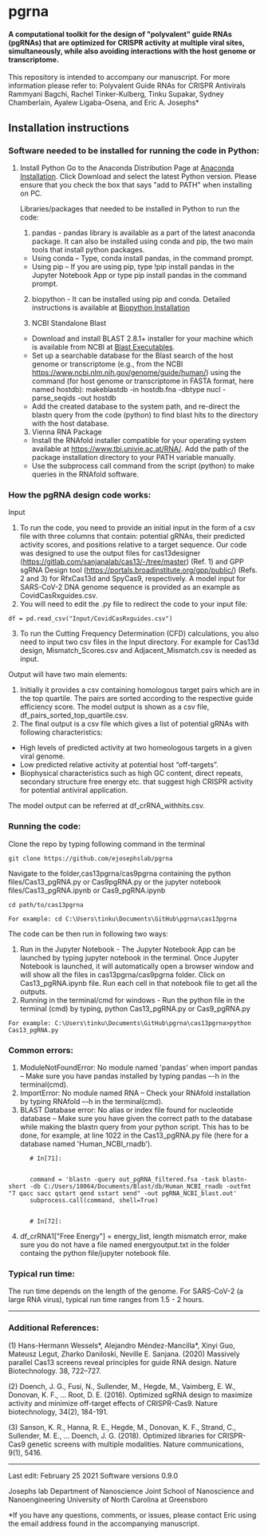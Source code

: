 # pgrna




#### A computational toolkit for the design of "polyvalent" guide RNAs (pgRNAs) that are optimized for CRISPR activity at multiple viral sites, simultaneously, while also avoiding interactions with the host genome or transcriptome.

This repository is intended to accompany our manuscript. For more information please refer to:
Polyvalent Guide RNAs for CRISPR Antivirals
Rammyani Bagchi, Rachel Tinker-Kulberg, Tinku Supakar, Sydney Chamberlain, Ayalew Ligaba-Osena, and Eric A. Josephs*


## Installation instructions

### Software needed to be installed for running the code in Python:

1) Install Python 
      Go to the Anaconda Distribution Page at [Anaconda Installation](https://www.anaconda.com/products/individual). Click Download and select the latest Python version. Please ensure that you check the box that says "add to PATH" when installing on PC.

      Libraries/packages that needed to be installed in Python to run the code:
      
      1) pandas - pandas library is available as a part of the latest anaconda package. It can also be installed using conda and pip, the two main tools that install python packages.
      - Using conda – Type, conda install pandas, in the command prompt.
      - Using pip – If you are using pip, type !pip install pandas in the Jupyter Notebook App or type pip install pandas in the command prompt.
      2) biopython - It can be installed using pip and conda. Detailed instructions is available at [Biopython Installation](https://biopython.org/wiki/Packages)

      2) NCBI Standalone Blast
      - Download and install BLAST 2.8.1+ installer for your machine which is available from NCBI at [Blast Executables](https://ftp.ncbi.nlm.nih.gov/blast/executables/blast+/LATEST/).
      - Set up a searchable database for the Blast search of the host genome or transcriptome (e.g., from the NCBI https://www.ncbi.nlm.nih.gov/genome/guide/human/) using the command (for host genome or transcriptome in FASTA format, here named hostdb): makeblastdb -in hostdb.fna -dbtype nucl -parse_seqids  -out hostdb 
      - Add the created database to the system path, and re-direct the blastn query from the code (python) to find blast hits to the directory with the host database.


      3) Vienna RNA Package
      - Install the RNAfold installer compatible for your operating system available at https://www.tbi.univie.ac.at/RNA/. Add the path of the package installation directory to your PATH variable manually.
      - Use the subprocess call command from the script (python) to make queries in the RNAfold software.

### How the pgRNA design code works:

Input
1) To run the code, you need to provide an initial input in the form of a csv file with three columns that contain: potential gRNAs, their predicted activity scores, and positions relative to a target sequence. Our code was designed to use the output files for cas13designer (https://gitlab.com/sanjanalab/cas13/-/tree/master) (Ref. 1) and GPP sgRNA Design tool (https://portals.broadinstitute.org/gpp/public/) (Refs. 2 and 3) for RfxCas13d and SpyCas9, respectively. A model input for SARS-CoV-2 DNA genome sequence is provided as an example as CovidCasRxguides.csv.
2) You will need to edit the .py file to redirect the code to your input file:
```
df = pd.read_csv("Input/CovidCasRxguides.csv")
```
3) To run the Cutting Frequency Determination (CFD) calculations, you also need to input two csv files in the Input directory. For example for Cas13d design, Mismatch_Scores.csv and Adjacent_Mismatch.csv is needed as input. 

Output will have two main elements:

1) Initially it provides a csv containing homologous target pairs which are in the top quartile. The pairs are sorted according to the respective guide efficiency score. The model output is shown as a csv file, df_pairs_sorted_top_quartile.csv. 
2) The final output is a csv file which gives a list of potential gRNAs with following characteristics:
- High levels of predicted activity at two homeologous targets in a given viral genome.
- Low predicted relative activity at potential host “off-targets”.
- Biophysical characteristics such as high GC content, direct repeats, secondary structure free energy etc. that suggest high CRISPR activity for potential antiviral application.

The model output can be referred at df_crRNA_withhits.csv.

### Running the code:

Clone the repo by typing following command in the terminal
```
git clone https://github.com/ejosephslab/pgrna

```
Navigate to the folder,cas13pgrna/cas9pgrna containing the python files/Cas13_pgRNA.py or Cas9pgRNA.py or the jupyter notebook files/Cas13_pgRNA.ipynb or Cas9_pgRNA.ipynb
```
cd path/to/cas13pgrna

For example: cd C:\Users\tinku\Documents\GitHub\pgrna\cas13pgrna
```

The code can be then run in following two ways:
1) Run in the Jupyter Notebook - The Jupyter Notebook App can be launched by typing jupyter notebook in the terminal. Once Jupyter Notebook is launched, it will automatically open a browser window and will show all the files in cas13pgrna/cas9pgrna folder. Click on Cas13_pgRNA.ipynb file. Run each cell in that notebook file to get all the outputs.
2) Running in the terminal/cmd for windows - Run the python file in the terminal (cmd) by typing, python Cas13_pgRNA.py or Cas9_pgRNA.py

```
For example: C:\Users\tinku\Documents\GitHub\pgrna\cas13pgrna>python Cas13_pgRNA.py
```
### Common errors:

1) ModuleNotFoundError: No module named 'pandas' when import pandas – Make sure you have pandas installed by typing pandas –-h in the terminal(cmd).
2) ImportError: No module named RNA – Check your RNAfold installation by typing RNAfold –-h in the terminal(cmd).
3) BLAST Database error: No alias or index file found for nucleotide database – Make sure you have given the correct path to the database while making the blastn query from your python script. This has to be done, for example, at line 1022 in the Cas13_pgRNA.py file (here for a database named 'Human_NCBI_rnadb').
```
      # In[71]:


      command = 'blastn -query out_pgRNA_filtered.fsa -task blastn-short -db C:/Users/18064/Documents/Blast/db/Human_NCBI_rnadb -outfmt "7 qacc sacc qstart qend sstart send" -out pgRNA_NCBI_blast.out'
      subprocess.call(command, shell=True)


      # In[72]:
```
      
4) df_crRNA1["Free Energy"] = energy_list, length mismatch error, make sure you do not have a file named energyoutput.txt in the folder containg the python file/jupyter notebook file.

### Typical run time:

The run time depends on the length of the genome. For SARS-CoV-2 (a large RNA virus), typical run time ranges from 1.5 - 2 hours.

---------------------------------------
### Additional References:

(1) Hans-Hermann Wessels*, Alejandro Méndez-Mancilla*, Xinyi Guo, Mateusz Legut, Zharko Daniloski, Neville E. Sanjana. (2020)
Massively parallel Cas13 screens reveal principles for guide RNA design. Nature Biotechnology. 38, 722–727.

(2) Doench, J. G., Fusi, N., Sullender, M., Hegde, M., Vaimberg, E. W., Donovan, K. F., … Root, D. E. (2016). Optimized sgRNA design to maximize activity and minimize off-target effects of CRISPR-Cas9. Nature biotechnology, 34(2), 184-191.

(3) Sanson, K. R., Hanna, R. E., Hegde, M., Donovan, K. F., Strand, C., Sullender, M. E., … Doench, J. G. (2018). Optimized libraries for CRISPR-Cas9 genetic screens with multiple modalities. Nature communications, 9(1), 5416.

---------------------------------------
 Last edit: February 25 2021
 Software versions 0.9.0
 
 Josephs lab
 Department of Nanoscience
 Joint School of Nanoscience and Nanoengineering
 University of North Carolina at Greensboro
 
 *If you have any questions, comments, or issues, please contact Eric using the email address found in the accompanying manuscript.
